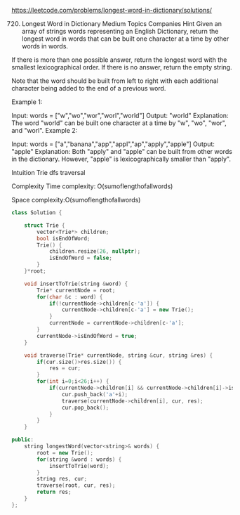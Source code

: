 https://leetcode.com/problems/longest-word-in-dictionary/solutions/

720. Longest Word in Dictionary
Medium
Topics
Companies
Hint
Given an array of strings words representing an English Dictionary, return the longest word in words that can be built one character at a time by other words in words.

If there is more than one possible answer, return the longest word with the smallest lexicographical order. If there is no answer, return the empty string.

Note that the word should be built from left to right with each additional character being added to the end of a previous word. 

 

Example 1:

Input: words = ["w","wo","wor","worl","world"]
Output: "world"
Explanation: The word "world" can be built one character at a time by "w", "wo", "wor", and "worl".
Example 2:

Input: words = ["a","banana","app","appl","ap","apply","apple"]
Output: "apple"
Explanation: Both "apply" and "apple" can be built from other words in the dictionary. However, "apple" is lexicographically smaller than "apply".

Intuition
Trie dfs traversal

Complexity
Time complexity: O(sumoflengthofallwords)

Space complexity:O(sumoflengthofallwords)
```cpp
class Solution {

    struct Trie {
        vector<Trie*> children;
        bool isEndOfWord;
        Trie() {
            children.resize(26, nullptr);
            isEndOfWord = false;
        }
    }*root;

    void insertToTrie(string &word) {
        Trie* currentNode = root;
        for(char &c : word) {
            if(!currentNode->children[c-'a']) {
                currentNode->children[c-'a'] = new Trie();
            }
            currentNode = currentNode->children[c-'a'];
        }
        currentNode->isEndOfWord = true;
    }

    void traverse(Trie* currentNode, string &cur, string &res) {
        if(cur.size()>res.size()) {
            res = cur;
        }
        for(int i=0;i<26;i++) {
            if(currentNode->children[i] && currentNode->children[i]->isEndOfWord) {
                cur.push_back('a'+i);
                traverse(currentNode->children[i], cur, res);
                cur.pop_back();
            }
        }
    }

public:
    string longestWord(vector<string>& words) {
        root = new Trie();
        for(string &word : words) {
            insertToTrie(word);
        }
        string res, cur;
        traverse(root, cur, res);
        return res;
    }
};

```


